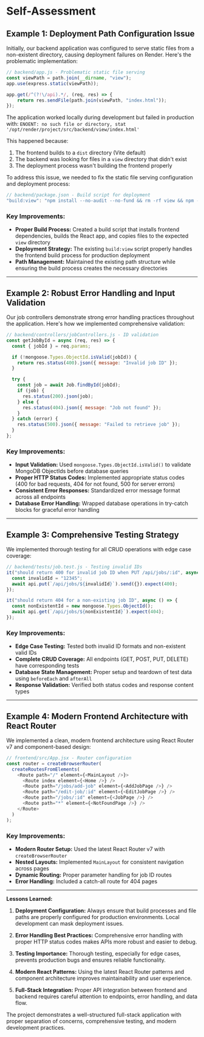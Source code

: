 # Self-Assessment

## Example 1: Deployment Path Configuration Issue

Initially, our backend application was configured to serve static files from a non-existent directory, causing deployment failures on Render. Here's the problematic implementation:

```js
// backend/app.js - Problematic static file serving
const viewPath = path.join(__dirname, "view");
app.use(express.static(viewPath));

app.get(/^(?!\/api).*/, (req, res) => {
    return res.sendFile(path.join(viewPath, "index.html"));
});
```

The application worked locally during development but failed in production with:
`ENOENT: no such file or directory, stat '/opt/render/project/src/backend/view/index.html'`

This happened because:
1. The frontend builds to a `dist` directory (Vite default)
2. The backend was looking for files in a `view` directory that didn't exist
3. The deployment process wasn't building the frontend properly

To address this issue, we needed to fix the static file serving configuration and deployment process:

```js
// backend/package.json - Build script for deployment
"build:view": "npm install --no-audit --no-fund && rm -rf view && npm --prefix ../frontend install --no-audit --no-fund && npm --prefix ../frontend run build && mkdir -p view && cp -R ../frontend/dist/* view"
```

### Key Improvements:
- **Proper Build Process:** Created a build script that installs frontend dependencies, builds the React app, and copies files to the expected `view` directory
- **Deployment Strategy:** The existing `build:view` script properly handles the frontend build process for production deployment
- **Path Management:** Maintained the existing path structure while ensuring the build process creates the necessary directories

---

## Example 2: Robust Error Handling and Input Validation

Our job controllers demonstrate strong error handling practices throughout the application. Here's how we implemented comprehensive validation:

```js
// backend/controllers/jobControllers.js - ID validation
const getJobById = async (req, res) => {
  const { jobId } = req.params;

  if (!mongoose.Types.ObjectId.isValid(jobId)) {
    return res.status(400).json({ message: "Invalid job ID" });
  }

  try {
    const job = await Job.findById(jobId);
    if (job) {
      res.status(200).json(job);
    } else {
      res.status(404).json({ message: "Job not found" });
    }
  } catch (error) {
    res.status(500).json({ message: "Failed to retrieve job" });
  }
};
```

### Key Improvements:
- **Input Validation:** Used `mongoose.Types.ObjectId.isValid()` to validate MongoDB ObjectIds before database queries
- **Proper HTTP Status Codes:** Implemented appropriate status codes (400 for bad requests, 404 for not found, 500 for server errors)
- **Consistent Error Responses:** Standardized error message format across all endpoints
- **Database Error Handling:** Wrapped database operations in try-catch blocks for graceful error handling

---

## Example 3: Comprehensive Testing Strategy

We implemented thorough testing for all CRUD operations with edge case coverage:

```js
// backend/tests/job.test.js - Testing invalid IDs
it("should return 400 for invalid job ID when PUT /api/jobs/:id", async () => {
  const invalidId = "12345";
  await api.put(`/api/jobs/${invalidId}`).send({}).expect(400);
});

it("should return 404 for a non-existing job ID", async () => {
  const nonExistentId = new mongoose.Types.ObjectId();
  await api.get(`/api/jobs/${nonExistentId}`).expect(404);
});
```

### Key Improvements:
- **Edge Case Testing:** Tested both invalid ID formats and non-existent valid IDs
- **Complete CRUD Coverage:** All endpoints (GET, POST, PUT, DELETE) have corresponding tests
- **Database State Management:** Proper setup and teardown of test data using `beforeEach` and `afterAll`
- **Response Validation:** Verified both status codes and response content types

---

## Example 4: Modern Frontend Architecture with React Router

We implemented a clean, modern frontend architecture using React Router v7 and component-based design:

```js
// frontend/src/App.jsx - Router configuration
const router = createBrowserRouter(
  createRoutesFromElements(
    <Route path="/" element={<MainLayout />}>
      <Route index element={<Home />} />
      <Route path="/jobs/add-job" element={<AddJobPage />} />
      <Route path="/edit-job/:id" element={<EditJobPage />} />
      <Route path="/jobs/:id" element={<JobPage />} />
      <Route path="*" element={<NotFoundPage />} />
    </Route>
  )
);
```

### Key Improvements:
- **Modern Router Setup:** Used the latest React Router v7 with `createBrowserRouter`
- **Nested Layouts:** Implemented `MainLayout` for consistent navigation across pages
- **Dynamic Routing:** Proper parameter handling for job ID routes
- **Error Handling:** Included a catch-all route for 404 pages

---

**Lessons Learned:**

1. **Deployment Configuration:** Always ensure that build processes and file paths are properly configured for production environments. Local development can mask deployment issues.

2. **Error Handling Best Practices:** Comprehensive error handling with proper HTTP status codes makes APIs more robust and easier to debug.

3. **Testing Importance:** Thorough testing, especially for edge cases, prevents production bugs and ensures reliable functionality.

4. **Modern React Patterns:** Using the latest React Router patterns and component architecture improves maintainability and user experience.

5. **Full-Stack Integration:** Proper API integration between frontend and backend requires careful attention to endpoints, error handling, and data flow.

The project demonstrates a well-structured full-stack application with proper separation of concerns, comprehensive testing, and modern development practices.